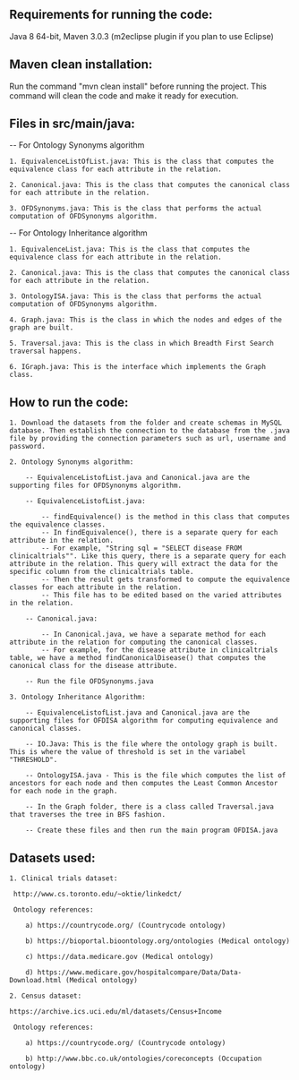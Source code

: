 
## Requirements for running the code:

Java 8 64-bit, Maven 3.0.3 (m2eclipse plugin if you plan to use Eclipse)

## Maven clean installation:

Run the command "mvn clean install" before running the project. This command will clean the code and make it ready for execution.

## Files in src/main/java:

-- For Ontology Synonyms algorithm

    1. EquivalenceListOfList.java: This is the class that computes the equivalence class for each attribute in the relation.
    
    2. Canonical.java: This is the class that computes the canonical class for each attribute in the relation.
    
    3. OFDSynonyms.java: This is the class that performs the actual computation of OFDSynonyms algorithm.
    
-- For Ontology Inheritance algorithm

    1. EquivalenceList.java: This is the class that computes the equivalence class for each attribute in the relation.
    
    2. Canonical.java: This is the class that computes the canonical class for each attribute in the relation.
    
    3. OntologyISA.java: This is the class that performs the actual computation of OFDSynonyms algorithm.
    
    4. Graph.java: This is the class in which the nodes and edges of the graph are built. 
    
    5. Traversal.java: This is the class in which Breadth First Search traversal happens.
    
    6. IGraph.java: This is the interface which implements the Graph class.
    
## How to run the code:

    1. Download the datasets from the folder and create schemas in MySQL database. Then establish the connection to the database from the .java file by providing the connection parameters such as url, username and password.

    2. Ontology Synonyms algorithm:
        
        -- EquivalenceListofList.java and Canonical.java are the supporting files for OFDSynonyms algorithm.
        
        -- EquivalenceListofList.java: 
                
            -- findEquivalence() is the method in this class that computes the equivalence classes.
            -- In findEquivalence(), there is a separate query for each attribute in the relation.
            -- For example, "String sql = "SELECT disease FROM clinicaltrials"". Like this query, there is a separate query for each attribute in the relation. This query will extract the data for the specific column from the clinicaltrials table.
            -- Then the result gets transformed to compute the equivalence classes for each attribute in the relation.
            -- This file has to be edited based on the varied attributes in the relation.
    
        -- Canonical.java:
        
            -- In Canonical.java, we have a separate method for each attribute in the relation for computing the canonical classes.
            -- For example, for the disease attribute in clinicaltrials table, we have a method findCanonicalDisease() that computes the canonical class for the disease attribute.
            
        -- Run the file OFDSynonyms.java 
        
    3. Ontology Inheritance Algorithm:
    
        -- EquivalenceListofList.java and Canonical.java are the supporting files for OFDISA algorithm for computing equivalence and canonical classes.
        
        -- IO.Java: This is the file where the ontology graph is built. This is where the value of threshold is set in the variabel "THRESHOLD".
        
        -- OntologyISA.java - This is the file which computes the list of ancestors for each node and then computes the Least Common Ancestor for each node in the graph.
        
        -- In the Graph folder, there is a class called Traversal.java that traverses the tree in BFS fashion.
        
        -- Create these files and then run the main program OFDISA.java
    
## Datasets used:

    1. Clinical trials dataset:
    
     http://www.cs.toronto.edu/~oktie/linkedct/
     
     Ontology references:
     
        a) https://countrycode.org/ (Countrycode ontology)
        
        b) https://bioportal.bioontology.org/ontologies (Medical ontology)

        c) https://data.medicare.gov (Medical ontology)

        d) https://www.medicare.gov/hospitalcompare/Data/Data-Download.html (Medical ontology)

    2. Census dataset:
    
    https://archive.ics.uci.edu/ml/datasets/Census+Income
    
     Ontology references:
     
        a) https://countrycode.org/ (Countrycode ontology)
        
        b) http://www.bbc.co.uk/ontologies/coreconcepts (Occupation ontology)
        
     


    
